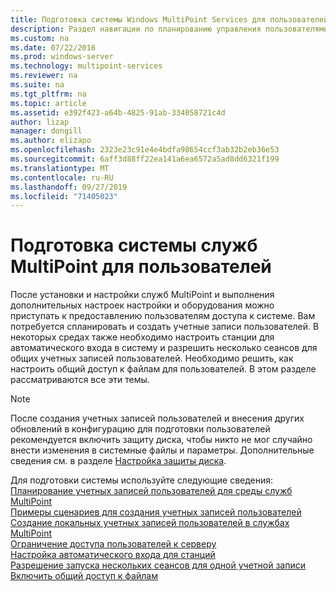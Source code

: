 ```yaml
---
title: Подготовка системы Windows MultiPoint Services для пользователей
description: Раздел навигации по планированию управления пользователями в службах MultiPoint
ms.custom: na
ms.date: 07/22/2016
ms.prod: windows-server
ms.technology: multipoint-services
ms.reviewer: na
ms.suite: na
ms.tgt_pltfrm: na
ms.topic: article
ms.assetid: e392f423-a64b-4825-91ab-334058721c4d
author: lizap
manager: dongill
ms.author: elizapo
ms.openlocfilehash: 2323e23c91e4e4bdfa98654ccf3ab32b2eb36e53
ms.sourcegitcommit: 6aff3d88ff22ea141a6ea6572a5ad8dd6321f199
ms.translationtype: MT
ms.contentlocale: ru-RU
ms.lasthandoff: 09/27/2019
ms.locfileid: "71405023"
---
```

# <a name="prepare-your-multipoint-services-system-for-users"></a>Подготовка системы служб MultiPoint для пользователей
После установки и настройки служб MultiPoint и выполнения дополнительных настроек настройки и оборудования можно приступать к предоставлению пользователям доступа к системе. Вам потребуется спланировать и создать учетные записи пользователей. В некоторых средах также необходимо настроить станции для автоматического входа в систему и разрешить несколько сеансов для общих учетных записей пользователей. Необходимо решить, как настроить общий доступ к файлам для пользователей. В этом разделе рассматриваются все эти темы.  
  
> [!NOTE]  
> После создания учетных записей пользователей и внесения других обновлений в конфигурацию для подготовки пользователей рекомендуется включить защиту диска, чтобы никто не мог случайно внести изменения в системные файлы и параметры. Дополнительные сведения см. в разделе [Настройка защиты диска](Configure-Disk-Protection-in-MultiPoint-services.md).  
  
Для подготовки системы используйте следующие сведения:  
[Планирование учетных записей пользователей для среды служб MultiPoint](Plan-user-accounts-for-your-MultiPoint-services-environment.md)  
[Примеры сценариев для создания учетных записей пользователей](Example-scenarios--MultiPoint-Services-user-accounts.md)  
[Создание локальных учетных записей пользователей в службах MultiPoint](Create-local-user-accounts.md)  
[Ограничение доступа пользователей к серверу](Limit-users--access-to-the-server-in-MultiPoint-services.md)  
[Настройка автоматического входа для станций](Configure-stations-for-automatic-logon.md)  
[Разрешение запуска нескольких сеансов для одной учетной записи](Allow-one-account-to-have-multiple-sessions.md)  
[Включить общий доступ к файлам](Enable-file-sharing-in-MultiPoint-services.md)